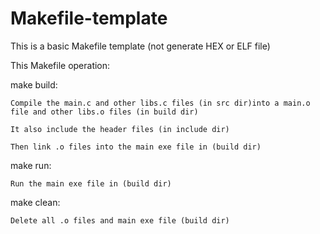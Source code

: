 # Makefile-template
This is a basic Makefile template (not generate HEX or ELF file)

This Makefile operation:

make build:

	Compile the main.c and other libs.c files (in src dir)into a main.o file and other libs.o files (in build dir)
 
	It also include the header files (in include dir)
 
	Then link .o files into the main exe file in (build dir)
 
make run:

	Run the main exe file in (build dir)
 
make clean:

	Delete all .o files and main exe file (build dir)
